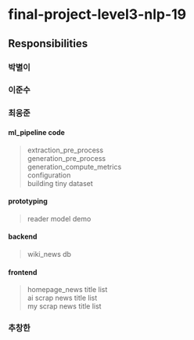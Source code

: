 # final-project-level3-nlp-19


## Responsibilities

### 박별이

### 이준수

### 최웅준
#### ml_pipeline code
> extraction_pre_process  
> generation_pre_process  
> generation_compute_metrics  
> configuration  
> building tiny dataset
#### prototyping
> reader model demo
#### backend
> wiki_news db
#### frontend
> homepage_news title list  
> ai scrap news title list  
> my scrap news title list  

### 추창한

